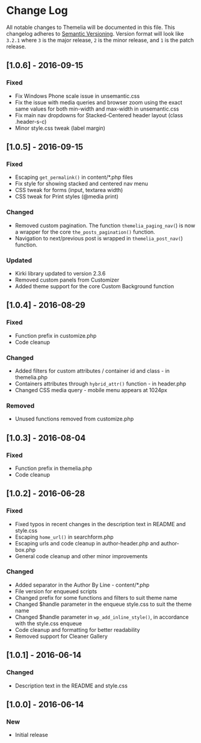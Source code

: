 # Change Log

All notable changes to Themelia will be documented in this file.
This changelog adheres to [Semantic Versioning](http://semver.org/). Version format will look like `3.2.1` where `3` is the major release, `2` is the minor release, and `1` is the patch release.

## [1.0.6] - 2016-09-15

### Fixed

* Fix Windows Phone scale issue in unsemantic.css
* Fix the issue with media queries and browser zoom using the exact same values for both min-width and max-width in unsemantic.css
* Fix main nav dropdowns for Stacked-Centered header layout (class .header-s-c)
* Minor style.css tweak (label margin)

## [1.0.5] - 2016-09-15

### Fixed

* Escaping `get_permalink()` in content/*.php files
* Fix style for showing stacked and centered nav menu
* CSS tweak for forms (input, textarea width)
* CSS tweak for Print styles (@media print)

### Changed

* Removed custom pagination. The function `themelia_paging_nav(`) is now a wrapper for the core `the_posts_pagination()` function.
* Navigation to next/previous post is wrapped in `themelia_post_nav(`) function.

### Updated

* Kirki library updated to version 2.3.6
* Removed custom panels from Customizer
* Added theme support for the core Custom Background function

## [1.0.4] - 2016-08-29

### Fixed

* Function prefix in customize.php
* Code cleanup

### Changed

* Added filters for custom attributes / container id and class - in themelia.php
* Containers attributes through `hybrid_attr()` function - in header.php
* Changed CSS media query - mobile menu appears at 1024px

### Removed

* Unused functions removed from customize.php

## [1.0.3] - 2016-08-04

### Fixed

* Function prefix in themelia.php
* Code cleanup

## [1.0.2] - 2016-06-28

### Fixed

* Fixed typos in recent changes in the description text in README and style.css
* Escaping `home_url()` in searchform.php
* Escaping urls and code cleanup in author-header.php and author-box.php
* General code cleanup and other minor improvements

### Changed

* Added separator in the Author By Line - content/*.php
* File version for enqueued scripts
* Changed prefix for some functions and filters to suit theme name
* Changed $handle parameter in the enqueue style.css to suit the theme name
* Changed $handle parameter in `wp_add_inline_style()`, in accordance with the style.css enqueue
* Code cleanup and formatting for better readability
* Removed support for Cleaner Gallery

## [1.0.1] - 2016-06-14

### Changed

* Description text in the README and style.css

## [1.0.0] - 2016-06-14

### New

* Initial release